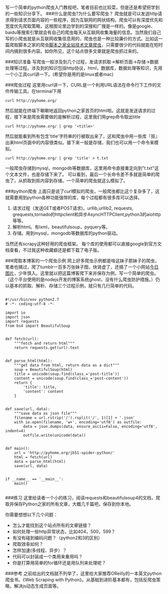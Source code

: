 写一个简单的python爬虫入门教程吧，笔者目前也比较菜，但是还是希望把学到的一些知识分享下。
###什么是爬虫?为什么要写爬虫？
爬虫就是可以发送http请求得到请求页面内容的一些程序，因为互联网的网状结构，爬虫可以有深度优先和宽度优先爬取策略，这根图论里边学到的深搜和广搜是一样的。像是google、baidu等搜索引擎就会有自己的爬虫每天从互联网收集海量的信息。当然我们自己写的小爬虫就是从互联网收集信息用的，爬虫也是一种比较廉价的方式。比如这一篇爬取脚本之家的爬虫[脚本之家全站技术文章爬虫](http://pyhome.org/jb51-spider-python/)，只需要很少的代码就能在短时间内搞到很多内容。如你所见，这个站点很多文章就是爬虫抓过来的。

###知识准备
写爬虫一般涉及到几个过程，发请求抓取->解析页面->存储->数据处理等过程。涉及到的知识包括http协议，html，数据库，数据处理等知识，先用一个小工具curl讲一下。(希望你是用的是linux或者mac)

###爬虫过程
这里用curl讲一下，CURL是一个利用URL语法在命令行下工作的文件传输工具。在terminal下用

`curl http://pyhome.org/`

然后就能在终端下唰唰地返回python之家首页的html啦。这就是发送请求的过程，接下来是爬虫需要做的是解析过程，这里我们用grep命令取出title

`curl http://pyhome.org/ | grep '<title>'`

然后就能看到所有包含'title'字符串的行被取出来了，这和爬虫中用一些库『抠』出来html页面中的内容很类似。接下来一般是存储，我们也可以用一个命令来模拟。

`curl http://pyhome.org/ | grep 'title' > t.txt`

一般爬虫存储到mysql，mongodb等数据库，这里用命令直接重定向到"t.txt"这个文本文件，也是存储下来了。
可以看到，最后一个长命令差不多就是简单的爬虫了，从抓取到抠内容到存储，一个简单的爬虫就这么模拟了。

###python爬虫
上面只是说了curl模拟的爬虫，一般爬虫都比这个复杂多了，这就需要用到python各种功能强悍的库，每个过程都有很多库可以选择。

1. 请求过程（发送GET或者POST请求)。urllib,urllib2, requests, grequests,tornado的httpclient和异步AsyncHTTPClient,python3的aiohttp等等。
2. 解析html。有lxml，beautifulsoup，pyquery等。
3. 存储。用到mysql，mongodb等数据库的python驱动。

当然还有scrapy这种好用的爬虫框架。
每个库的使用都可以直接google到官方文档查看，不过我这种收藏癖还是都下载了电子版。

###爬取本博客的一个爬虫示例
网上好多爬虫示例都是啥这妹子那妹子的爬虫，笔者也搞过，爬了tumblr一百多万张妹子图，快肾虚了，还搞了一个小网站[今日图片](http://jinritu.com)，少年慎入。这里就以把这篇博客爬下来并保存为例，写一个简单的爬虫。（这个平台使用的是nodejs开发的博客系统ghost，没有什么爬虫防护措施。）仍以基本的抓取、解析、存储三个过程示例，就只有几行简单的代码。

```

#!/usr/bin/env python2.7
# -*- coding:utf-8 -*-

import io
import json
import requests
from bs4 import BeautifulSoup


def fetch(url):
    """fetch and return html"""
    return requests.get(url).text


def parse_html(html):
    """get data from html, return data as a dict"""
    soup = BeautifulSoup(html)
    title = unicode(soup.find(class_='post-title'))
    content = unicode(soup.find(class_='post-content'))
    return {
        'title': title,
        'content': content
    }


def save(url, data):
    """save data as json file"""
    filename = url.rstrip('/').rsplit('/', 1)[1] + '.json'
    with io.open(filename, 'w+', encoding='utf8') as outfile:
        data = json.dumps(data, ensure_ascii=False, encoding='utf8', indent=4)
        outfile.write(unicode(data))


def main():
    url = 'http://pyhome.org/jb51-spider-python/'
    html = fetch(url)
    data = parse_html(html)
    save(url, data)


if __name__ == '__main__':
    main()


```

###练习
这里给读者一个小的练习，阅读requests和beautifulsoup4的文档，爬取并保存Python之家的所有文章，大概几千篇吧，保存到你本地。

你需要想想以下几个问题：

- 怎么才能找到这个站点所有的文章链接？
- 如何处理一些http异常状态，比如404，500，599？
- 有没有碰到编码问题？（python2和3的区别）
- 爬取效率如何？
- 怎样加速(多线程、异步）？
- 代码可以封装成一个类用来重用吗？
- 你是打算用简单的for循环还是用队列来处理呢？

###参考
之前给出的文档就不列举了，这里给大家推荐OReilly的一本英文python爬虫书。《Web Scraping with Python》。从基础到进阶基本都有，包括反爬虫策略，解决js动态生成页面等。
